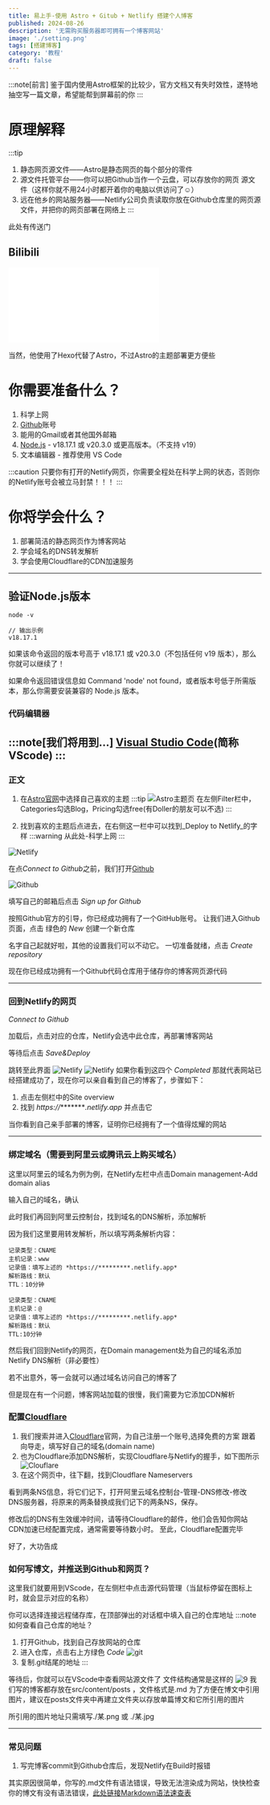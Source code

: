 ```yaml
---
title: 易上手-使用 Astro + Gitub + Netlify 搭建个人博客
published: 2024-08-26
description: '无需购买服务器即可拥有一个博客网站'
image: './setting.png'
tags: [搭建博客]
category: '教程'
draft: false 
---
```


:::note[前言]
鉴于国内使用Astro框架的比较少，官方文档又有失时效性，遂特地抽空写一篇文章，希望能帮到屏幕前的你
:::

# 原理解释
:::tip
1. 静态网页源文件——Astro是静态网页的每个部分的零件
2. 源文件托管平台——你可以把Github当作一个云盘，可以存放你的网页 源文件（这样你就不用24小时都开着你的电脑以供访问了☺）
3. 远在他乡的网站服务器——Netlify公司负责读取你放在Github仓库里的网页源文件，并把你的网页部署在网络上
:::

此处有传送门
## Bilibili

<iframe src="//player.bilibili.com/player.html?isOutside=true&aid=729827798&bvid=BV1qD4y1z783&cid=811525188&p=1" scrolling="no" border="0" frameborder="no" framespacing="0" allowfullscreen="true"></iframe>

当然，他使用了Hexo代替了Astro，不过Astro的主题部署更方便些



# 你需要准备什么？

1. 科学上网
2. [Github](https://github.com/)账号
3. 能用的Gmail或者其他国外邮箱
4. [Node.js](https://nodejs.org/) - v18.17.1 或 v20.3.0 或更高版本。（不支持 v19）
5. 文本编辑器 - 推荐使用 VS Code

:::caution
只要你有打开的Netlify网页，你需要全程处在科学上网的状态，否则你的Netlify账号会被立马封禁！！！
:::

# 你将学会什么？
1. 部署简洁的静态网页作为博客网站
2. 学会域名的DNS转发解析
3. 学会使用Cloudflare的CDN加速服务
---
## 验证Node.js版本

    node -v

    // 输出示例
    v18.17.1
如果该命令返回的版本号高于 v18.17.1 或 v20.3.0（不包括任何 v19 版本），那么你就可以继续了！

如果命令返回错误信息如 Command 'node' not found，或者版本号低于所需版本，那么你需要安装兼容的 Node.js 版本。

### 代码编辑器
:::note[我们将用到...]
[Visual Studio Code](https://code.visualstudio.com/)(简称VScode)
:::
---
### 正文

1. 在[Astro官网](https://astro.build/themes/)中选择自己喜欢的主题
:::tip
![Astro主题页](./2.png)
在左侧Filter栏中，Categories勾选Blog，Pricing勾选free(有Doller的朋友可以不选)
:::

2. 找到喜欢的主题后点进去，在右侧这一栏中可以找到_Deploy to Netlify_的字样
:::warning
从此处-科学上网
:::

![Netlify](./3.png)

在点*Connect to Github*之前，我们打开[Github](https://github.com/)

![Github](./4.png)

填写自己的邮箱后点击 *Sign up for Github*

按照Github官方的引导，你已经成功拥有了一个GitHub账号。
让我们进入Github页面，点击 绿色的 *New* 创建一个新仓库

名字自己起就好啦，其他的设置我们可以不动它。
一切准备就绪，点击 *Create repository*

现在你已经成功拥有一个Github代码仓库用于储存你的博客网页源代码

---

### 回到Netlify的网页
*Connect to Github* 

加载后，点击对应的仓库，Netlify会选中此仓库，再部署博客网站

等待后点击 *Save&Deploy*

跳转至此界面
![Netlify](./5.png)
![Netlify](./6.png)
如果你看到这四个 *Completed* 那就代表网站已经搭建成功了，现在你可以亲自看到自己的博客了，步骤如下：
1. 点击左侧栏中的Site overview
2. 找到 *https://*********.netlify.app* 并点击它

当你看到自己亲手部署的博客，证明你已经拥有了一个值得炫耀的网站

---

### 绑定域名（需要到阿里云或腾讯云上购买域名）
这里以阿里云的域名为例为例，在Netlify左栏中点击Domain management-Add domain alias

输入自己的域名，确认

此时我们再回到阿里云控制台，找到域名的DNS解析，添加解析

因为我们这里要用转发解析，所以填写两条解析内容：
    
    记录类型：CNAME
    主机记录：www
    记录值：填写上述的 *https://*********.netlify.app* 
    解析路线：默认
    TTL：10分钟

    记录类型：CNAME
    主机记录：@
    记录值：填写上述的 *https://*********.netlify.app* 
    解析路线：默认
    TTL:10分钟

然后我们回到Netlify的网页，在Domain management处为自己的域名添加Netlify DNS解析（非必要性）

若不出意外，等一会就可以通过域名访问自己的博客了

但是现在有一个问题，博客网站加载的很慢，我们需要为它添加CDN解析

### 配置[Cloudflare](https://www.cloudflare-cn.com/)
 1. 我们搜索并进入[Cloudflare](https://www.cloudflare-cn.com/)官网，为自己注册一个账号,选择免费的方案
跟着向导走，填写好自己的域名(domain name)
2. 也为Cloudflare添加DNS解析，实现Cloudflare与Netlify的握手，如下图所示
![Clouflare](./7.png)
3. 在这个网页中，往下翻，找到Cloudflare Nameservers

看到两条NS信息，将它们记下，打开阿里云域名控制台-管理-DNS修改-修改DNS服务器，将原来的两条替换成我们记下的两条NS，保存。

修改后的DNS有生效缓冲时间，请等待Cloudflare的邮件，他们会告知你网站CDN加速已经配置完成，通常需要等待数小时。
至此，Cloudflare配置完毕

好了，大功告成

### 如何写博文，并推送到Github和网页？
这里我们就要用到VScode，在左侧栏中点击源代码管理（当鼠标停留在图标上时，就会显示对应的名称）

你可以选择连接远程储存库，在顶部弹出的对话框中填入自己的仓库地址
:::note
如何查看自己仓库的地址？
1. 打开Github，找到自己存放网站的仓库
2. 进入仓库，点击右上方绿色 *Code* 
![git](./8.png)
3. 复制.git结尾的地址
:::

等待后，你就可以在VScode中查看网站源文件了
文件结构通常是这样的
![9](./9.png)
我们写的博客都存放在src/content/posts ，文件格式是.md
为了方便在博文中引用图片，建议在posts文件夹中再建立文件夹以存放单篇博文和它所引用的图片

所引用的图片地址只需填写./某.png 或 ./某.jpg

---
### 常见问题
1. 写完博客commit到Github仓库后，发现Netlify在Build时报错

其实原因很简单，你写的.md文件有语法错误，导致无法渲染成为网站，快快检查你的博文有没有语法错误，[此处链接Markdown语法速查表](https://markdown.com.cn/basic-syntax/)

